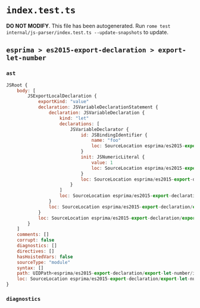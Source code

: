 # `index.test.ts`

**DO NOT MODIFY**. This file has been autogenerated. Run `rome test internal/js-parser/index.test.ts --update-snapshots` to update.

## `esprima > es2015-export-declaration > export-let-number`

### `ast`

```javascript
JSRoot {
	body: [
		JSExportLocalDeclaration {
			exportKind: "value"
			declaration: JSVariableDeclarationStatement {
				declaration: JSVariableDeclaration {
					kind: "let"
					declarations: [
						JSVariableDeclarator {
							id: JSBindingIdentifier {
								name: "foo"
								loc: SourceLocation esprima/es2015-export-declaration/export-let-number/input.js 1:11-1:14 (foo)
							}
							init: JSNumericLiteral {
								value: 1
								loc: SourceLocation esprima/es2015-export-declaration/export-let-number/input.js 1:17-1:18
							}
							loc: SourceLocation esprima/es2015-export-declaration/export-let-number/input.js 1:11-1:18
						}
					]
					loc: SourceLocation esprima/es2015-export-declaration/export-let-number/input.js 1:7-1:19
				}
				loc: SourceLocation esprima/es2015-export-declaration/export-let-number/input.js 1:7-1:19
			}
			loc: SourceLocation esprima/es2015-export-declaration/export-let-number/input.js 1:0-1:19
		}
	]
	comments: []
	corrupt: false
	diagnostics: []
	directives: []
	hasHoistedVars: false
	sourceType: "module"
	syntax: []
	path: UIDPath<esprima/es2015-export-declaration/export-let-number/input.js>
	loc: SourceLocation esprima/es2015-export-declaration/export-let-number/input.js 1:0-2:0
}
```

### `diagnostics`

```

```
